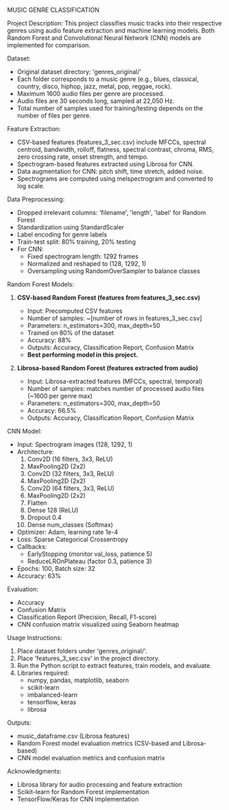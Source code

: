 MUSIC GENRE CLASSIFICATION

Project Description:
This project classifies music tracks into their respective genres using audio feature extraction and machine learning models. 
Both Random Forest and Convolutional Neural Network (CNN) models are implemented for comparison.

Dataset:
- Original dataset directory: 'genres_original/'
- Each folder corresponds to a music genre (e.g., blues, classical, country, disco, hiphop, jazz, metal, pop, reggae, rock).
- Maximum 1600 audio files per genre are processed.
- Audio files are 30 seconds long, sampled at 22,050 Hz.
- Total number of samples used for training/testing depends on the number of files per genre.

Feature Extraction:
- CSV-based features (features_3_sec.csv) include MFCCs, spectral centroid, bandwidth, rolloff, flatness, spectral contrast, chroma, RMS, zero crossing rate, onset strength, and tempo.
- Spectrogram-based features extracted using Librosa for CNN.
- Data augmentation for CNN: pitch shift, time stretch, added noise.
- Spectrograms are computed using melspectrogram and converted to log scale.

Data Preprocessing:
- Dropped irrelevant columns: 'filename', 'length', 'label' for Random Forest
- Standardization using StandardScaler
- Label encoding for genre labels
- Train-test split: 80% training, 20% testing
- For CNN:
    - Fixed spectrogram length: 1292 frames
    - Normalized and reshaped to (128, 1292, 1)
    - Oversampling using RandomOverSampler to balance classes

Random Forest Models:

1. **CSV-based Random Forest (features from features_3_sec.csv)**
   - Input: Precomputed CSV features
   - Number of samples: ~[number of rows in features_3_sec.csv]
   - Parameters: n_estimators=300, max_depth=50
   - Trained on 80% of the dataset
   - Accuracy: 88%
   - Outputs: Accuracy, Classification Report, Confusion Matrix
   - **Best performing model in this project.**

2. **Librosa-based Random Forest (features extracted from audio)**
   - Input: Librosa-extracted features (MFCCs, spectral, temporal)
   - Number of samples: matches number of processed audio files (~1600 per genre max)
   - Parameters: n_estimators=300, max_depth=50
   - Accuracy: 66.5%
   - Outputs: Accuracy, Classification Report, Confusion Matrix

CNN Model:
- Input: Spectrogram images (128, 1292, 1)
- Architecture:
    1. Conv2D (16 filters, 3x3, ReLU)
    2. MaxPooling2D (2x2)
    3. Conv2D (32 filters, 3x3, ReLU)
    4. MaxPooling2D (2x2)
    5. Conv2D (64 filters, 3x3, ReLU)
    6. MaxPooling2D (2x2)
    7. Flatten
    8. Dense 128 (ReLU)
    9. Dropout 0.4
    10. Dense num_classes (Softmax)
- Optimizer: Adam, learning rate 1e-4
- Loss: Sparse Categorical Crossentropy
- Callbacks:
    - EarlyStopping (monitor val_loss, patience 5)
    - ReduceLROnPlateau (factor 0.3, patience 3)
- Epochs: 100, Batch size: 32
- Accuracy: 63%

Evaluation:
- Accuracy
- Confusion Matrix
- Classification Report (Precision, Recall, F1-score)
- CNN confusion matrix visualized using Seaborn heatmap

Usage Instructions:
1. Place dataset folders under 'genres_original/'.
2. Place 'features_3_sec.csv' in the project directory.
3. Run the Python script to extract features, train models, and evaluate.
4. Libraries required:
   - numpy, pandas, matplotlib, seaborn
   - scikit-learn
   - imbalanced-learn
   - tensorflow, keras
   - librosa

Outputs:
- music_dataframe.csv (Librosa features)
- Random Forest model evaluation metrics (CSV-based and Librosa-based)
- CNN model evaluation metrics and confusion matrix

Acknowledgments:
- Librosa library for audio processing and feature extraction
- Scikit-learn for Random Forest implementation
- TensorFlow/Keras for CNN implementation




